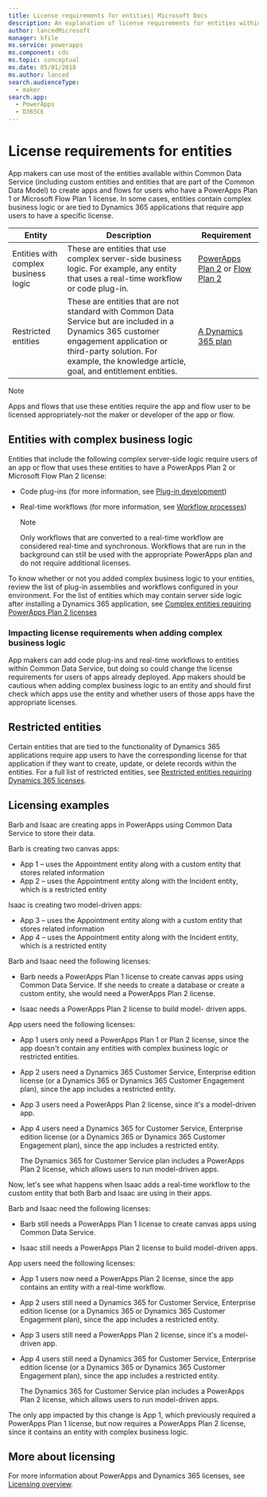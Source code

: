 ```yaml
---
title: License requirements for entities| Microsoft Docs
description: An explanation of license requirements for entities within Common Data Service.
author: lancedMicrosoft
manager: kfile
ms.service: powerapps
ms.component: cds
ms.topic: conceptual
ms.date: 05/01/2018
ms.author: lanced
search.audienceType: 
  - maker
search.app: 
  - PowerApps
  - D365CE
---
```


# License requirements for entities
App makers can use most of the entities available within Common Data Service (including custom entities and entities that are part of the Common Data Model) to create apps and flows for users who have a PowerApps Plan 1 or Microsoft Flow Plan 1 license. In some cases, entities contain complex business logic or are tied to Dynamics 365 applications that require app users to have a specific license. 


|Entity    |Description    |Requirement    |
|---------|---------|---------|
|Entities with complex business logic   | These are entities that use complex server-side business logic. For example, any entity that uses a real-time workflow or code plug-in.       |  [PowerApps Plan 2](https://powerapps.microsoft.com/pricing/) or [Flow Plan 2](https://flow.microsoft.com/pricing/)        |
|Restricted entities  |  These are entities that are not standard with Common Data Service but are included in a Dynamics 365 customer engagement application or third-party solution. For example, the knowledge article, goal, and entitlement entities.     |  [A Dynamics 365 plan](https://dynamics.microsoft.com/pricing/)      | 


> [!NOTE]
> Apps and flows that use these entities require the app and flow user to be licensed appropriately-not the maker or developer of the app or flow.

## Entities with complex business logic
Entities that include the following complex server-side logic require users of an app or flow that uses these entities to have a PowerApps Plan 2 or Microsoft Flow Plan 2 license:

* Code plug-ins (for more information, see [Plug-in development](https://docs.microsoft.com/dynamics365/customer-engagement/developer/plugin-development))
* Real-time workflows (for more information, see [Workflow processes](https://docs.microsoft.com/dynamics365/customer-engagement/customize/workflow-processes))

    > [!NOTE]
    >  Only workflows that are converted to a real-time workflow are considered real-time and synchronous. Workflows that are run in the background can still be used with the appropriate PowerApps plan and do not require additional licenses.

To know whether or not you added complex business logic to your entities, review the list of plug-in assemblies and workflows configured in your environment. For the list of entities which may contain server side logic after installing a Dynamics 365 application, see [Complex entities requiring PowerApps Plan 2 licenses](data-platform-complex-entities.md)  

### Impacting license requirements when adding complex business logic
App makers can add code plug-ins and real-time workflows to entities within Common Data Service, but doing so could change the license requirements for users of apps already deployed. App makers should be cautious when adding complex business logic to an entity and should first check which apps use the entity and whether users of those apps have the appropriate licenses.

## Restricted entities
Certain entities that are tied to the functionality of Dynamics 365 applications require app users to have the corresponding license for that application if they want to create, update, or delete records within the entities. For a full list of restricted entities, see [Restricted entities requiring Dynamics 365 licenses](data-platform-restricted-entities.md).

## Licensing examples
Barb and Isaac are creating apps in PowerApps using Common Data Service to store their data.

Barb is creating two canvas apps:

* App 1 &ndash; uses the Appointment entity along with a custom entity that stores related information
* App 2 &ndash; uses the Appointment entity along with the Incident entity, which is a restricted entity

Isaac is creating two model-driven apps:

* App 3 &ndash; uses the Appointment entity along with a custom entity that stores related information
* App 4 &ndash; uses the Appointment entity along with the Incident entity, which is a restricted entity

Barb and Isaac need the following licenses:
* Barb needs a PowerApps Plan 1 license to create canvas apps using Common Data Service. If she needs to create a database or create a custom entity, she would need a PowerApps Plan 2 license.

* Isaac needs a PowerApps Plan 2 license to build model- driven apps.

App users need the following licenses:
* App 1 users only need a PowerApps Plan 1 or Plan 2 license, since the app doesn't contain any entities with complex business logic or restricted entities.

* App 2 users need a Dynamics 365 Customer Service, Enterprise edition license (or a Dynamics 365 or Dynamics 365 Customer Engagement plan), since the app includes a restricted entity.

* App 3 users need a PowerApps Plan 2 license, since it's a model-driven app.

* App 4 users need a Dynamics 365 for Customer Service, Enterprise edition license (or a Dynamics 365 or Dynamics 365 Customer Engagement plan), since the app includes a restricted entity.

    The Dynamics 365 for Customer Service plan includes a PowerApps Plan 2 license, which allows users to run model-driven apps.

Now, let's see what happens when Isaac adds a real-time workflow to the custom entity that both Barb and Isaac are using in their apps.

Barb and Isaac need the following licenses:
* Barb still needs a PowerApps Plan 1 license to create canvas apps using Common Data Service.

* Isaac still needs a PowerApps Plan 2 license to build model-driven apps.

App users need the following licenses:
* App 1 users now need a PowerApps Plan 2 license, since the app contains an entity with a real-time workflow.

* App 2 users still need a Dynamics 365 for Customer Service, Enterprise edition license (or a Dynamics 365 or Dynamics 365 Customer Engagement plan), since the app includes a restricted entity. 

* App 3 users still need a PowerApps Plan 2 license, since it's a model-driven app.

* App 4 users still need a Dynamics 365 for Customer Service, Enterprise edition license (or a Dynamics 365 or Dynamics 365 Customer Engagement plan), since the app includes a restricted entity.

    The Dynamics 365 for Customer Service plan includes a PowerApps Plan 2 license, which allows users to run model-driven apps.

The only app impacted by this change is App 1, which previously required a PowerApps Plan 1 license, but now requires a PowerApps Plan 2 license, since it contains an entity with complex business logic. 

## More about licensing
For more information about PowerApps and Dynamics 365 licenses, see [Licensing overview](../../administrator/pricing-billing-skus.md).
